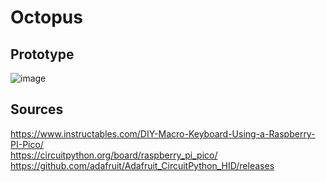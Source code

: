 # Octopus




## Prototype

![image](https://user-images.githubusercontent.com/2369982/170124470-3d8890be-366c-4246-8e83-93be6cf51a2a.png)



## Sources

https://www.instructables.com/DIY-Macro-Keyboard-Using-a-Raspberry-PI-Pico/  
https://circuitpython.org/board/raspberry_pi_pico/  
https://github.com/adafruit/Adafruit_CircuitPython_HID/releases
